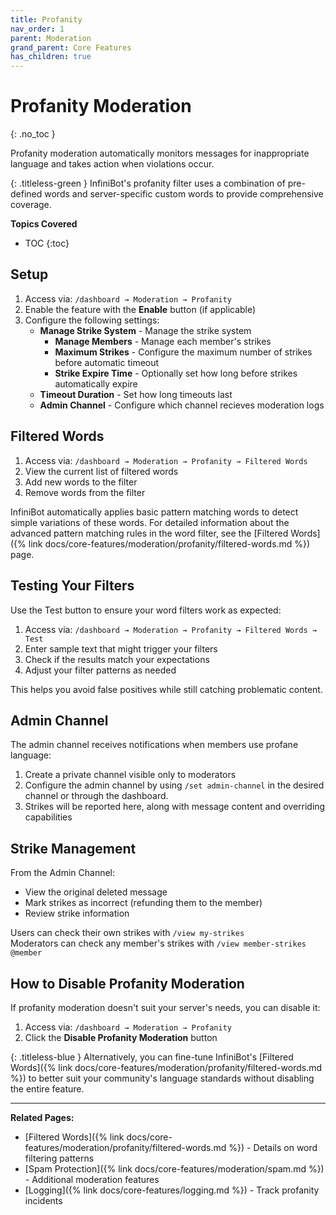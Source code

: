 ```yaml
---
title: Profanity
nav_order: 1
parent: Moderation
grand_parent: Core Features
has_children: true
---
```


# Profanity Moderation
{: .no_toc }

Profanity moderation automatically monitors messages for inappropriate language and takes action when violations occur.

{: .titleless-green }
InfiniBot's profanity filter uses a combination of pre-defined words and server-specific custom words to provide comprehensive coverage.

**Topics Covered**
- TOC
{:toc}

## Setup

1. Access via: `/dashboard → Moderation → Profanity`
2. Enable the feature with the **Enable** button (if applicable)
3. Configure the following settings:
   - **Manage Strike System** - Manage the strike system
      + **Manage Members** - Manage each member's strikes
      + **Maximum Strikes** - Configure the maximum number of strikes before automatic timeout
      + **Strike Expire Time** - Optionally set how long before strikes automatically expire
   - **Timeout Duration** - Set how long timeouts last
   - **Admin Channel** - Configure which channel recieves moderation logs

## Filtered Words

1. Access via: `/dashboard → Moderation → Profanity → Filtered Words`
2. View the current list of filtered words
3. Add new words to the filter
4. Remove words from the filter

InfiniBot automatically applies basic pattern matching words to detect simple variations of these words. For detailed information about the advanced pattern matching rules in the word filter, see the [Filtered Words]({% link docs/core-features/moderation/profanity/filtered-words.md %}) page.

## Testing Your Filters

Use the Test button to ensure your word filters work as expected:

1. Access via: `/dashboard → Moderation → Profanity → Filtered Words → Test`
2. Enter sample text that might trigger your filters
3. Check if the results match your expectations
4. Adjust your filter patterns as needed

This helps you avoid false positives while still catching problematic content.

## Admin Channel

The admin channel receives notifications when members use profane language:

1. Create a private channel visible only to moderators
2. Configure the admin channel by using `/set admin-channel` in the desired channel or through the dashboard.
3. Strikes will be reported here, along with message content and overriding capabilities

## Strike Management

From the Admin Channel:
- View the original deleted message
- Mark strikes as incorrect (refunding them to the member)
- Review strike information

Users can check their own strikes with `/view my-strikes`  
Moderators can check any member's strikes with `/view member-strikes @member`

## How to Disable Profanity Moderation

If profanity moderation doesn't suit your server's needs, you can disable it:
1. Access via: `/dashboard → Moderation → Profanity`
2. Click the **Disable Profanity Moderation** button

{: .titleless-blue }
Alternatively, you can fine-tune InfiniBot's [Filtered Words]({% link docs/core-features/moderation/profanity/filtered-words.md %}) to better suit your community's language standards without disabling the entire feature.

---

**Related Pages:**
- [Filtered Words]({% link docs/core-features/moderation/profanity/filtered-words.md %}) - Details on word filtering patterns
- [Spam Protection]({% link docs/core-features/moderation/spam.md %}) - Additional moderation features
- [Logging]({% link docs/core-features/logging.md %}) - Track profanity incidents
